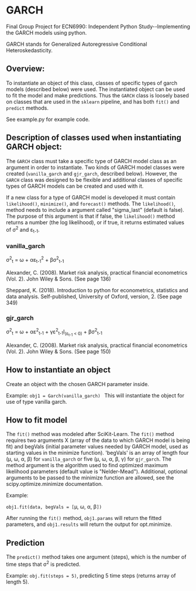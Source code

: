 # GARCH

Final Group Project for ECN6990: Independent Python Study--Implementing the GARCH models using python.

GARCH stands for Generalized Autoregressive Conditional Heteroskedasticity.

## Overview:

To instantiate an object of this class, classes of specific types of garch models (described below) were used. The instantiated object can be used to fit the model and make predictions. Thus the `GARCH` class is loosely based on classes that are used in the `sklearn` pipeline, and has both `fit()` and `predict` methods. 

See example.py for example code. 

## Description of classes used when instantiating GARCH object: 

The `GARCH` class must take a specific type of GARCH model class as an argument in order to instantiate. Two kinds of GARCH model classes were created (`vanilla_garch` and `gjr_garch`, described below). However, the `GARCH` class was designed to be flexible and  additional classes of specific types of GARCH models can be created and used with it. 

If a new class for a type of GARCH model is developed it must contain `likelihood()`, `minimize()`, and `forecast()` methods. 
The `likelihood()`, method needs to include a argument called "sigma_last" (default is false). The purpose of this argument is that if false, the `likelihood()` method returns a number (the log likelihood), or if true, it returns estimated values of &sigma;<sup>2</sup> and &epsilon;<sub>t-1</sub>.

### vanilla_garch

&sigma;<sup>2</sup><sub>t</sub> = &omega; + &alpha;&epsilon;<sub>t-1</sub><sup>2</sup> + &beta;&sigma;<sup>2</sup><sub>t-1</sub>

Alexander, C. (2008). Market risk analysis, practical financial econometrics (Vol. 2). John Wiley & Sons. (See page 136)

Sheppard, K. (2018). Introduction to python for econometrics, statistics and data analysis. Self-published, University of Oxford, version, 2. (See page 349)


### gjr_garch

&sigma;<sup>2</sup><sub>t</sub> = &omega; + &alpha;&epsilon;<sup>2</sup><sub>t-1</sub> + &gamma;&epsilon;<sup>2</sup><sub>t-1</sub>I<sub>(&epsilon;<sub>t-1</sub> < 0)</sub> + &beta;&sigma;<sup>2</sup><sub>t-1</sub>

Alexander, C. (2008). Market risk analysis, practical financial econometrics (Vol. 2). John Wiley & Sons. (See page 150)

## How to instantiate an object

Create an object with the chosen GARCH parameter inside. 

Example: 
`obj1 = Garch(vanilla_garch) `
This will instantiate the object for use of type vanilla garch. 

## How to fit model

The `fit()` method was modeled after SciKit-Learn. 
The `fit()` method requires two arguments X (array of the data to which GARCH model is being fit) and begVals (initial parameter values needed by GARCH model, used as starting values in the minimize function). 'begVals' is an array of length four (&mu;, &omega;, &alpha;, &beta;) for `vanilla_garch` or five (&mu;, &omega;, &alpha;, &beta;, &gamma;) for `gjr_garch`. The method argument is the algorithm used to find optimized maximum likelihood parameters (default value is "Nelder-Mead"). Additional, optional arguments to be passed to the minimize function are allowed, see the scipy.optimize.minimize documentation. 

Example:

`obj1.fit(data, begVals = [`&mu;, &omega;, &alpha;, &beta;`])`

After running the `fit()` method, `obj1.params` will return the fitted parameters, and `obj1.results` will return the output for opt.minimize.


## Prediction

The `predict()` method takes one argument (steps), which is the number of time steps that &sigma;<sup>2</sup> is predicted. 

Example: `obj.fit(steps = 5)`, predicting 5 time steps (returns array of length 5).




